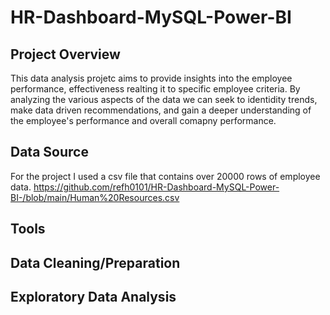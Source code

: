 # HR-Dashboard-MySQL-Power-BI

## Project Overview
This data analysis projetc aims to provide insights into the employee performance, effectiveness realting it to specific employee criteria. By analyzing the various aspects of the data we can seek to identidity trends, make data driven recommendations, and gain a deeper understanding of the employee's performance and overall comapny performance.

## Data Source
For the project I used a csv file that contains over 20000 rows of employee data. 
https://github.com/refh0101/HR-Dashboard-MySQL-Power-BI-/blob/main/Human%20Resources.csv
## Tools

## Data Cleaning/Preparation

## Exploratory Data Analysis

